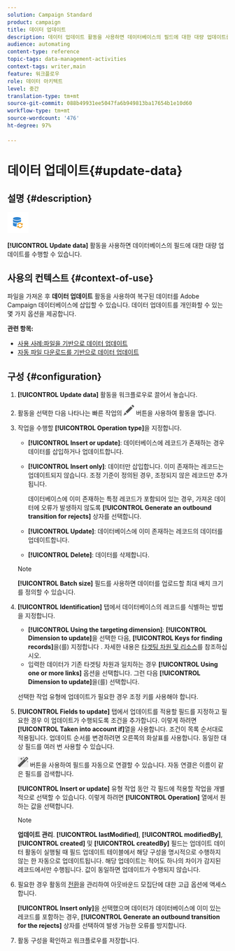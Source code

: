 ```yaml
---
solution: Campaign Standard
product: campaign
title: 데이터 업데이트
description: 데이터 업데이트 활동을 사용하면 데이터베이스의 필드에 대한 대량 업데이트를 수행할 수 있습니다.
audience: automating
content-type: reference
topic-tags: data-management-activities
context-tags: writer,main
feature: 워크플로우
role: 데이터 아키텍트
level: 중간
translation-type: tm+mt
source-git-commit: 088b49931ee5047fa6b949813ba17654b1e10d60
workflow-type: tm+mt
source-wordcount: '476'
ht-degree: 97%

---
```



# 데이터 업데이트{#update-data}

## 설명 {#description}

![](assets/data_update.png)

**[!UICONTROL Update data]** 활동을 사용하면 데이터베이스의 필드에 대한 대량 업데이트를 수행할 수 있습니다.

## 사용의 컨텍스트 {#context-of-use}

파일을 가져온 후 **데이터 업데이트** 활동을 사용하여 복구된 데이터를 Adobe Campaign 데이터베이스에 삽입할 수 있습니다. 데이터 업데이트를 개인화할 수 있는 몇 가지 옵션을 제공합니다.

**관련 항목:**

* [사용 사례:파일을 기반으로 데이터 업데이트](../../automating/using/update-database-file.md)
* [자동 파일 다운로드를 기반으로 데이터 업데이트](../../automating/using/update-data-automatic-download.md)

## 구성 {#configuration}

1. **[!UICONTROL Update data]** 활동을 워크플로우로 끌어서 놓습니다.
1. 활동을 선택한 다음 나타나는 빠른 작업의 ![](assets/edit_darkgrey-24px.png) 버튼을 사용하여 활동을 엽니다.
1. 작업을 수행할 **[!UICONTROL Operation type]**&#x200B;을 지정합니다.

   * **[!UICONTROL Insert or update]**: 데이터베이스에 레코드가 존재하는 경우 데이터를 삽입하거나 업데이트합니다.
   * **[!UICONTROL Insert only]**: 데이터만 삽입합니다. 이미 존재하는 레코드는 업데이트되지 않습니다. 조정 기준이 정의된 경우, 조정되지 않은 레코드만 추가됩니다.

      데이터베이스에 이미 존재하는 특정 레코드가 포함되어 있는 경우, 가져온 데이터에 오류가 발생하지 않도록 **[!UICONTROL Generate an outbound transition for rejects]** 상자를 선택합니다.

   * **[!UICONTROL Update]**: 데이터베이스에 이미 존재하는 레코드의 데이터를 업데이트합니다.
   * **[!UICONTROL Delete]**: 데이터를 삭제합니다.

   >[!NOTE]
   >
   >**[!UICONTROL Batch size]** 필드를 사용하면 데이터를 업로드할 최대 배치 크기를 정의할 수 있습니다.

1. **[!UICONTROL Identification]** 탭에서 데이터베이스의 레코드를 식별하는 방법을 지정합니다.

   * **[!UICONTROL Using the targeting dimension]**: **[!UICONTROL Dimension to update]**&#x200B;을 선택한 다음, **[!UICONTROL Keys for finding records]**&#x200B;을(를) 지정합니다 . 자세한 내용은 [타겟팅 차원 및 리소스](../../automating/using/query.md#targeting-dimensions-and-resources)를 참조하십시오.
   * 입력한 데이터가 기존 타겟팅 차원과 일치하는 경우 **[!UICONTROL Using one or more links]** 옵션을 선택합니다. 그런 다음 **[!UICONTROL Dimension to update]**&#x200B;을(를) 선택합니다.

   선택한 작업 유형에 업데이트가 필요한 경우 조정 키를 사용해야 합니다.

1. **[!UICONTROL Fields to update]** 탭에서 업데이트를 적용할 필드를 지정하고 필요한 경우 이 업데이트가 수행되도록 조건을 추가합니다. 이렇게 하려면 **[!UICONTROL Taken into account if]**&#x200B;열을 사용합니다. 조건이 목록 순서대로 적용됩니다. 업데이트 순서를 변경하려면 오른쪽의 화살표를 사용합니다. 동일한 대상 필드를 여러 번 사용할 수 있습니다.

   ![](assets/wkf_magic_wand-24px.png) 버튼을 사용하여 필드를 자동으로 연결할 수 있습니다. 자동 연결은 이름이 같은 필드를 검색합니다.

   **[!UICONTROL Insert or update]** 유형 작업 동안 각 필드에 적용할 작업을 개별적으로 선택할 수 있습니다. 이렇게 하려면 **[!UICONTROL Operation]** 열에서 원하는 값을 선택합니다.

   >[!NOTE]
   >
   >**업데이트 관리**. **[!UICONTROL lastModified]**, **[!UICONTROL modifiedBy]**, **[!UICONTROL created]** 및 **[!UICONTROL createdBy]** 필드는 업데이트 데이터 활동이 실행될 때 필드 업데이트 테이블에서 해당 구성을 명시적으로 수행하지 않는 한 자동으로 업데이트됩니다. 해당 업데이트는 적어도 하나의 차이가 감지된 레코드에서만 수행됩니다. 값이 동일하면 업데이트가 수행되지 않습니다.

1. 필요한 경우 활동의 [전환](../../automating/using/activity-properties.md)을 관리하여 아웃바운드 모집단에 대한 고급 옵션에 액세스합니다.

   **[!UICONTROL Insert only]**&#x200B;을 선택했으며 데이터가 데이터베이스에 이미 있는 레코드를 포함하는 경우, **[!UICONTROL Generate an outbound transition for the rejects]** 상자를 선택하여 발생 가능한 오류를 방지합니다.

1. 활동 구성을 확인하고 워크플로우를 저장합니다.
